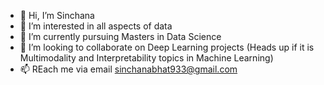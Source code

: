 - 👋 Hi, I’m Sinchana
- 👀 I’m interested in all aspects of data
- 🌱 I’m currently pursuing Masters in Data Science
- 💞️ I’m looking to collaborate on Deep Learning projects (Heads up if it is Multimodality and Interpretability topics in Machine Learning)
- 📫 REach me via email sinchanabhat933@gmail.com

<!---
sinchanabhat/sinchanabhat is a ✨ special ✨ repository because its `README.md` (this file) appears on your GitHub profile.
You can click the Preview link to take a look at your changes.
--->
